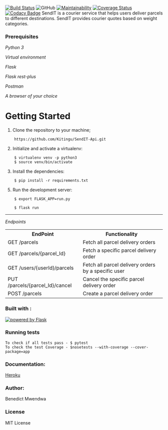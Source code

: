 
[![Build Status](https://travis-ci.org/Kitingu/SendIT-Api.svg?branch=ft-change-parcel-destination-161697078)](https://travis-ci.org/Kitingu/SendIT-Api)
![GitHub](https://img.shields.io/github/license/mashape/apistatus.svg)
[![Maintainability](https://api.codeclimate.com/v1/badges/5433b4da514a0011801a/maintainability)](https://codeclimate.com/github/Kitingu/SendIT-Api/maintainability)
[![Coverage Status](https://coveralls.io/repos/github/Kitingu/SendIT-Api/badge.svg?branch=ch-challenge2-feedback-161958259)](https://coveralls.io/github/Kitingu/SendIT-Api?branch=ch-challenge2-feedback-161958259)
[![Codacy Badge](https://api.codacy.com/project/badge/Grade/183700ca76f346e5b5b4ca98eb8109ed)](https://www.codacy.com/app/Kitingu/SendIT-Api?utm_source=github.com&amp;utm_medium=referral&amp;utm_content=Kitingu/SendIT-Api&amp;utm_campaign=Badge_Grade)
SendIT is a courier service that helps users deliver parcels to different destinations. SendIT provides courier quotes based on weight categories.
### Prerequisites
*Python 3*

*Virtual environment*

*Flask*

*Flask rest-plus*

*Postman*

*A browser of your choice*



# Getting Started
1. Clone the repository to your machine;
  ```
      https://github.com/Kitingu/SendIT-Api.git
```
    

2. Initialize and activate a virtualenv:
  ```
      $ virtualenv venv -p python3
      $ source venv/bin/activate
  ```

3. Install the dependencies:
  ```
      $ pip install -r requirements.txt
  ```

5. Run the development server:

  ```
      $ export FLASK_APP=run.py
  ```
  ```
      $ flask run
  ```
<hr>
<i>Endpoints</i>
<table>
<th>EndPoint </th>
<th> Functionality</th>
<tr>
<td>GET /parcels</td>
<td>Fetch all parcel delivery orders</td>
</tr>
<tr>  
<td> GET /parcels/{parcel_Id} </td>
<td>Fetch a specific parcel delivery order</td>
</tr>
<tr>
<td>
GET /users/{userId}/parcels
</td>
<td>
Fetch all parcel delivery orders by a specific user</td>
</tr>
<tr>
<td>
PUT /parcels/{parcel_Id}/cancel</td>
<td>
Cancel the specific parcel delivery order</td>
</tr>
<tr>
<td>
POST /parcels</td>
<td>
Create a parcel delivery order
</td>
</tr>
<table>


### Built with :

<a href="http://flask.pocoo.org/"><img
   src="http://flask.pocoo.org/static/badges/powered-by-flask-s.png"
   border="0"
   alt="powered by Flask"
   title="powered by Flask"></a>

### Running tests
```
To check if all tests pass - $ pytest
To check the test Coverage - $nosetests --with-coverage --cover-package=app
```

### Documentation:
[Heroku](https://v1-sendit-api.herokuapp.com/api/v1/)

### Author:
Benedict Mwendwa

### License
MIT License

